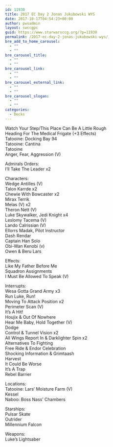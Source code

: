 ```yaml
---
id: 11930
title: 2017 EC Day 2 Jonas Jukubowski WYS
date: 2017-10-17T04:54:23+00:00
author: pwsadmin
layout: swccgpc
guid: https://www.starwarsccg.org/?p=11930
permalink: /2017-ec-day-2-jonas-jukubowski-wys/
bre_add_to_home_carousel:
  - ""
  - ""
bre_carousel_title:
  - ""
  - ""
bre_carousel_link:
  - ""
  - ""
bre_carousel_external_link:
  - ""
  - ""
bre_carousel_slogan:
  - ""
  - ""
categories:
  - Decks
---
```

Watch Your Step/This Place Can Be A Little Rough  
Heading For The Medical Frigate (+3 Effects)  
Tatooine: Docking Bay 94  
Tatooine: Cantina  
Tatooine  
Anger, Fear, Aggression (V)

Admirals Orders:  
I’ll Take The Leader x2

Characters:  
Wedge Antilles (V)  
Talon Karrde x2  
Chewie With Bowcaster x2  
Mirax Terrik  
Melas (V) x2  
Theron Nett (V)  
Luke Skywalker, Jedi Knight x4  
Leslomy Tacema (V)  
Lando Calrissian (V)  
Ellorrs Madak, Pilot Instructor  
Dash Rendar  
Captain Han Solo  
Obi-Wan Kenobi (v)  
Owen & Beru Lars

Effects:  
Like My Father Before Me  
Squadron Assignments  
I Must Be Allowed To Speak (V)

Interrupts:  
Wesa Gotta Grand Army x3  
Run Luke, Run!  
Moving To Attack Position x2  
Perimeter Scan (V)  
It’s A Hit!  
Houjix & Out Of Nowhere  
Hear Me Baby, Hold Together (V)  
Dodge  
Control & Tunnel Vision x2  
All Wings Report In & Darklighter Spin x2  
Alternatives To Fighting  
Free Ride & Endor Celebration  
Shocking Information & Grimtaash  
Harvest  
It Could Be Worse  
It’s A Trap  
Rebel Barrier

Locations:  
Tatooine: Lars’ Moisture Farm (V)  
Kessel  
Naboo: Boss Nass’ Chambers

Starships:  
Pulsar Skate  
Outrider  
Millennium Falcon

Weapons:  
Luke’s Lightsaber